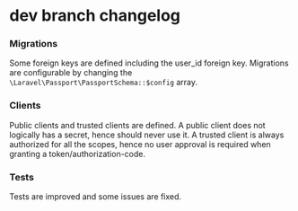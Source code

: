 # dev branch changelog

### Migrations
Some foreign keys are defined including the user_id foreign key.
Migrations are configurable by changing the `\Laravel\Passport\PassportSchema::$config` array.

### Clients
Public clients and trusted clients are defined.
A public client does not logically has a secret, hence should never use it.
A trusted client is always authorized for all the scopes, hence no user approval is required when granting a token/authorization-code.

### Tests
Tests are improved and some issues are fixed.

